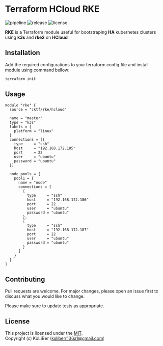 # Terraform HCloud RKE

![pipeline](https://github.com/cktf/terraform-hcloud-rke/actions/workflows/cicd.yml/badge.svg)
![release](https://img.shields.io/github/v/release/cktf/terraform-hcloud-rke?display_name=tag)
![license](https://img.shields.io/github/license/cktf/terraform-hcloud-rke)

**RKE** is a Terraform module useful for bootstraping **HA** kubernetes clusters using **k3s** and **rke2** on **HCloud**

## Installation

Add the required configurations to your terraform config file and install module using command bellow:

```bash
terraform init
```

## Usage

```hcl
module "rke" {
  source = "cktf/rke/hcloud"

  name = "master"
  type = "k3s"
  labels = {
    platform = "linux"
  }
  connections = [{
    type     = "ssh"
    host     = "192.168.172.185"
    port     = 22
    user     = "ubuntu"
    password = "ubuntu"
  }]

  node_pools = {
    pool1 = {
      name = "node"
      connections = [
        {
          type     = "ssh"
          host     = "192.168.172.186"
          port     = 22
          user     = "ubuntu"
          password = "ubuntu"
        },
        {
          type     = "ssh"
          host     = "192.168.172.187"
          port     = 22
          user     = "ubuntu"
          password = "ubuntu"
        }
      ]
    }
  }
}
```

## Contributing

Pull requests are welcome. For major changes, please open an issue first to discuss what you would like to change.

Please make sure to update tests as appropriate.

## License

This project is licensed under the [MIT](LICENSE.md).  
Copyright (c) KoLiBer (koliberr136a1@gmail.com)
